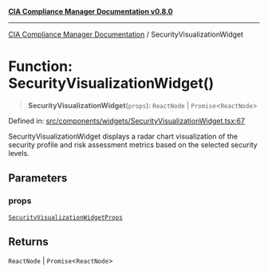 [**CIA Compliance Manager Documentation v0.8.0**](../README.md)

***

[CIA Compliance Manager Documentation](../globals.md) / SecurityVisualizationWidget

# Function: SecurityVisualizationWidget()

> **SecurityVisualizationWidget**(`props`): `ReactNode` \| `Promise`\<`ReactNode`\>

Defined in: [src/components/widgets/SecurityVisualizationWidget.tsx:67](https://github.com/Hack23/cia-compliance-manager/blob/cb6149c89796a3270553cf52dea8f2c5b402dd17/src/components/widgets/SecurityVisualizationWidget.tsx#L67)

SecurityVisualizationWidget displays a radar chart visualization of the security profile
and risk assessment metrics based on the selected security levels.

## Parameters

### props

[`SecurityVisualizationWidgetProps`](../interfaces/SecurityVisualizationWidgetProps.md)

## Returns

`ReactNode` \| `Promise`\<`ReactNode`\>
